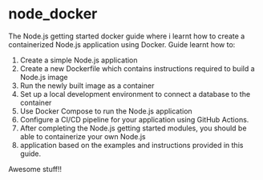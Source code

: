 # node_docker
The Node.js getting started docker guide where i learnt how to create a containerized Node.js application using Docker. Guide learnt how to:

<ol>
<li>Create a simple Node.js application</li>
<li>Create a new Dockerfile which contains instructions required to build a Node.js image</li>
<li>Run the newly built image as a container</li>
<li>Set up a local development environment to connect a database to the container</li>
<li>Use Docker Compose to run the Node.js application</li>
<li>Configure a CI/CD pipeline for your application using GitHub Actions.</li>
<li>After completing the Node.js getting started modules, you should be able to containerize your own Node.js</li>
<li> application based on the examples and instructions provided in this guide.</li>
</ol>

Awesome stuff!!